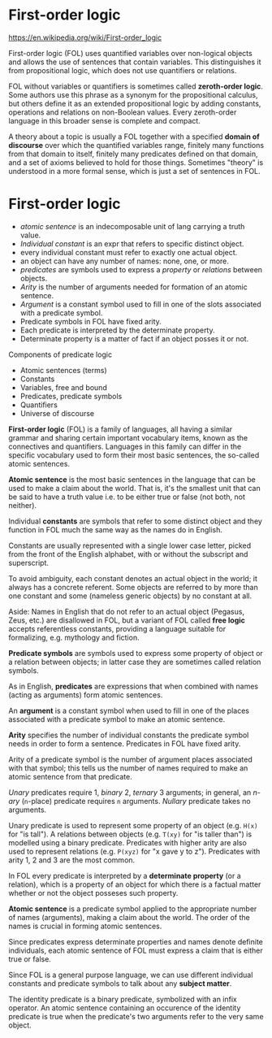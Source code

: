 # First-order logic

https://en.wikipedia.org/wiki/First-order_logic

First-order logic (FOL) uses quantified variables over non-logical objects and allows the use of sentences that contain variables. This distinguishes it from propositional logic, which does not use quantifiers or relations.

FOL without variables or quantifiers is sometimes called **zeroth-order logic**. Some authors use this phrase as a synonym for the propositional calculus, but others define it as an extended propositional logic by adding constants, operations and relations on non-Boolean values. Every zeroth-order language in this broader sense is complete and compact.

A theory about a topic is usually a FOL together with a specified **domain of discourse** over which the quantified variables range, finitely many functions from that domain to itself, finitely many predicates defined on that domain, and a set of axioms believed to hold for those things. Sometimes "theory" is understood in a more formal sense, which is just a set of sentences in FOL.



# First-order logic

- *atomic sentence* is an indecomposable unit of lang carrying a truth value.
- *Individual constant* is an expr that refers to specific distinct object.
- every individual constant must refer to exactly one actual object.
- an object can have any number of names: none, one, or more.
- *predicates* are symbols used to express a *property* or *relations* between objects.
- *Arity* is the number of arguments needed for formation of an atomic sentence.
- *Argument* is a constant symbol used to fill in one of the slots associated with a predicate symbol.
- Predicate symbols in FOL have fixed arity.
- Each predicate is interpreted by the determinate property.
- Determinate property is a matter of fact if an object posses it or not.


Components of predicate logic
- Atomic sentences (terms)
- Constants
- Variables, free and bound
- Predicates, predicate symbols
- Quantifiers
- Universe of discourse


**First-order logic** (FOL) is a family of languages, all having a similar grammar and sharing certain important vocabulary items, known as the connectives and quantifiers. Languages in this family can differ in the specific vocabulary used to form their most basic sentences, the so-called atomic sentences.

**Atomic sentence** is the most basic sentences in the language that can be used to make a claim about the world. That is, it's the smallest unit that can be said to have a truth value i.e. to be either true or false (not both, not neither).

Individual **constants** are symbols that refer to some distinct object and they function in FOL much the same way as the names do in English.

Constants are usually represented with a single lower case letter, picked from the front of the English alphabet, with or without the subscript and superscript.

To avoid ambiguity, each constant denotes an actual object in the world; it always has a concrete referent. Some objects are referred to by more than one constant and some (nameless generic objects) by no constant at all.

Aside: Names in English that do not refer to an actual object (Pegasus, Zeus, etc.) are disallowed in FOL, but a variant of FOL called **free logic** accepts referentless constants, providing a language suitable for formalizing, e.g. mythology and fiction.


**Predicate symbols** are symbols used to express some property of object or a relation between objects; in latter case they are sometimes called relation symbols.

As in English, **predicates** are expressions that when combined with names (acting as arguments) form atomic sentences.

An **argument** is a constant symbol when used to fill in one of the places associated with a predicate symbol to make an atomic sentence.

**Arity** specifies the number of individual constants the predicate symbol needs in order to form a sentence. Predicates in FOL have fixed arity.

Arity of a predicate symbol is the number of argument places associated with that symbol; this tells us the number of names required to make an atomic sentence from that predicate.

_Unary_ predicates require 1, _binary_ 2, _ternary_ 3 arguments; in general, an _n-ary_ (`n`-place) predicate requires `n` arguments. _Nullary_ predicate takes no arguments.

Unary predicate is used to represent some property of an object (e.g. `H(x)` for "is tall"). A relations between objects (e.g. `T(xy)` for "is taller than") is modelled using a binary predicate. Predicates with higher arity are also used to represent relations (e.g. `P(xyz)` for "x gave y to z"). Predicates with arity 1, 2 and 3 are the most common.

In FOL every predicate is interpreted by a **determinate property** (or a relation), which is a property of an object for which there is a factual matter whether or not the object posseses such property.

**Atomic sentence** is a predicate symbol applied to the appropriate number of names (arguments), making a claim about the world. The order of the names is crucial in forming atomic sentences.

Since predicates express determinate properties and names denote definite individuals, each atomic sentence of FOL must express a claim that is either true or false.

Since FOL is a general purpose language, we can use different individual constants and predicate symbols to talk about any **subject matter**.

The identity predicate is a binary predicate, symbolized with an infix operator. An atomic sentence containing an occurence of the identity predicate is true when the predicate's two arguments refer to the very same object.
